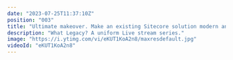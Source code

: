 ```yaml
---
date: "2023-07-25T11:37:10Z"
position: "003"
title: "Ultimate makeover. Make an existing Sitecore solution modern and composable"
description: "What Legacy? A uniform Live stream series."
image: "https://i.ytimg.com/vi/eKUT1KoA2n8/maxresdefault.jpg"
videoId: "eKUT1KoA2n8"
---
```


